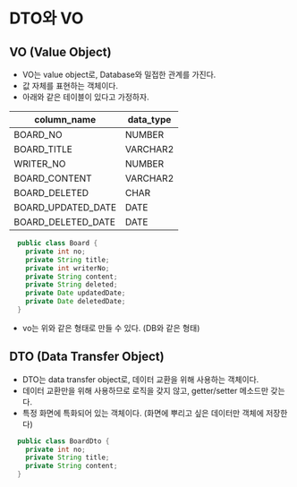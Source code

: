 # DTO와 VO
## VO (Value Object)
- VO는 value object로, Database와 밀접한 관계를 가진다.
- 값 자체를 표현하는 객체이다.
- 아래와 같은 테이블이 있다고 가정하자.

| column_name | data_type |
| --- | --- |
| BOARD_NO | NUMBER |
| BOARD_TITLE | VARCHAR2 |
| WRITER_NO | NUMBER |
| BOARD_CONTENT | VARCHAR2 |
| BOARD_DELETED | CHAR |
| BOARD_UPDATED_DATE | DATE |
| BOARD_DELETED_DATE | DATE |

```java
  public class Board {
    private int no;
    private String title;
    private int writerNo;
    private String content;
    private String deleted;
    private Date updatedDate;
    private Date deletedDate;
  }
```
- vo는 위와 같은 형태로 만들 수 있다. (DB와 같은 형태)

## DTO (Data Transfer Object)
- DTO는 data transfer object로, 데이터 교환을 위해 사용하는 객체이다.
- 데이터 교환만을 위해 사용하므로 로직을 갖지 않고, getter/setter 메소드만 갖는다.
- 특정 화면에 특화되어 있는 객체이다. (화면에 뿌리고 싶은 데이터만 객체에 저장한다)

```java
  public class BoardDto {
    private int no;
    private String title;
    private String content;
  }
```
